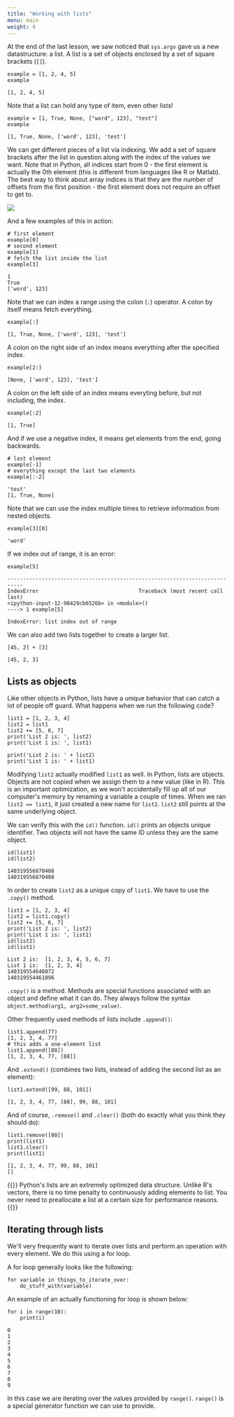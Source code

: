 ```yaml
---
title: "Working with lists"
menu: main
weight: 4
---
```


At the end of the last lesson, we saw noticed that `sys.argv` gave us a new datastructure:
a list.
A list is a set of objects enclosed by a set of square brackets (`[]`).

```
example = [1, 2, 4, 5]
example
```
```
[1, 2, 4, 5]
```

Note that a list can hold any type of item, even other lists!

```
example = [1, True, None, ["word", 123], "test"]
example
```
```
[1, True, None, ['word', 123], 'test']
```

We can get different pieces of a list via indexing.
We add a set of square brackets after the list in question along with the index of the values
we want.
Note that in Python, all indices start from 0 - the first element is actually the 0th element 
(this is different from languages like R or Matlab).
The best way to think about array indices is that they are the number of offsets from the first position - 
the first element does not require an offset to get to.

![](https://imgs.xkcd.com/comics/donald_knuth.png)

And a few examples of this in action:

```
# first element
example[0]
# second element
example[1]
# fetch the list inside the list
example[3]
```
```
1
True
['word', 123]
```

Note that we can index a range using the colon (`:`) operator.
A colon by itself means fetch everything.

```
example[:]
```
```
[1, True, None, ['word', 123], 'test']
```

A colon on the right side of an index means everything after the specified index.

```
example[2:]
```
```
[None, ['word', 123], 'test']
```

A colon on the left side  of an index means everyting before, but not including, the index.

```
example[:2]
```
```
[1, True]
```

And if we use a negative index, it means get elements from the end,
going backwards.

```
# last element
example[-1]
# everything except the last two elements
example[:-2]
```
```
'test'
[1, True, None]
```

Note that we can use the index multiple times to retrieve information from nested objects.

```
example[3][0]
```
```
'word'
```

If we index out of range, it is an error:

```
example[5]
```
```
---------------------------------------------------------------------------
IndexError                                Traceback (most recent call last)
<ipython-input-12-98429cb6526b> in <module>()
----> 1 example[5]

IndexError: list index out of range
```

We can also add two lists together to create a larger list.

```
[45, 2] + [3]
```
```
[45, 2, 3]
```

## Lists as objects

Like other objects in Python, lists have a unique behavior that can catch a lot of people off guard.
What happens when we run the following code?

```
list1 = [1, 2, 3, 4]
list2 = list1
list2 += [5, 6, 7]
print('List 2 is: ', list2)
print('List 1 is: ', list1)
```
```
print('List 2 is: ' + list2)                                                                  
print('List 1 is: ' + list1)  
```

Modifying `list2` actually modified `list1` as well.
In Python, lists are objects.
Objects are not copied when we assign them to a new value (like in R).
This is an important optimization, 
as we won't accidentally fill up all of our computer's memory by renaming a variable a couple of times.
When we ran `list2 == list1`, it just created a new name for `list2`.
`list2` still points at the same underlying object.

We can verify this with the `id()` function.
`id()` prints an objects unique identifier.
Two objects will not have the same ID unless they are the same object.

```
id(list1)
id(list2)
```
```
140319556870408
140319556870408
```

In order to create `list2` as a unique copy of `list1`. 
We have to use the `.copy()` method.

```
list1 = [1, 2, 3, 4]                                                                          
list2 = list1.copy()                                                                          list2 += [5, 6, 7]                                                                            
print('List 2 is: ', list2)                                                                   
print('List 1 is: ', list1)
id(list2)
id(list1)
```
```
List 2 is:  [1, 2, 3, 4, 5, 6, 7]
List 1 is:  [1, 2, 3, 4]
140319554648072
140319554461896
```

`.copy()` is a method. 
Methods are special functions associated with an object and define what it can do.
They always follow the syntax `object.method(arg1, arg2=some_value)`.

Other frequently used methods of lists include `.append()`:

```
list1.append(77)
[1, 2, 3, 4, 77]
# this adds a one-element list
list1.append([88])
[1, 2, 3, 4, 77, [88]]
```

And `.extend()` (combines two lists, instead of adding the second list as an element):

```
list1.extend([99, 88, 101])
```
```
[1, 2, 3, 4, 77, [88], 99, 88, 101]
```

And of course, `.remove()` and `.clear()` (both do exactly what you think they should do):

```
list1.remove([88])
print(list1)
list1.clear()
print(list1)
```
```
[1, 2, 3, 4, 77, 99, 88, 101]
[]
```

{{<admonition title="Dynamic resizing of lists">}}
Python's lists are an extremely optimized data structure.
Unlike R's vectors, there is no time penalty to continuously adding elements to list.
You never need to preallocate a list at a certain size for performance reasons.
{{</admonition>}}

## Iterating through lists

We'll very frequently want to iterate over lists and perform an operation with every element.
We do this using a for loop.

A for loop generally looks like the following:

```
for variable in things_to_iterate_over:
	do_stuff_with(variable)
```

An example of an actually functioning for loop is shown below:

```
for i in range(10):
	print(i)
```
```
0
1
2
3
4
5
6
7
8
9
```

In this case we are iterating over the values provided by `range()`.
`range()` is a special generator function we can use to provide.


